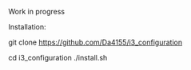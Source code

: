 Work in progress

Installation: 

git clone https://github.com/Da4155/i3_configuration

cd i3_configuration
./install.sh

